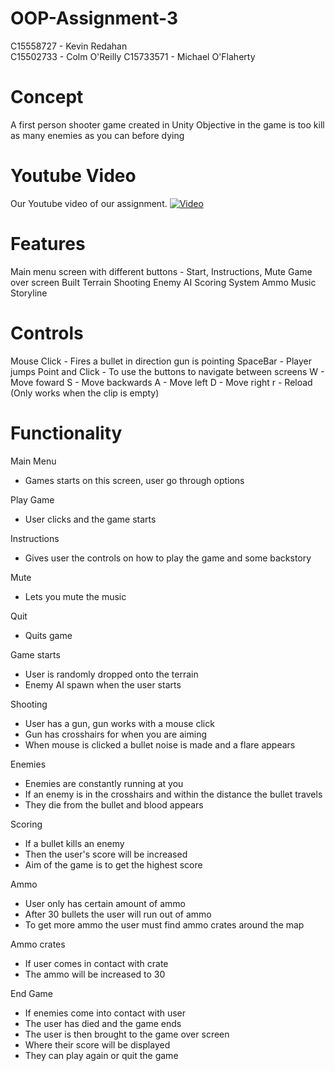 # OOP-Assignment-3
C15558727 - Kevin Redahan                                   
C15502733 - Colm O'Reilly
C15733571 - Michael O'Flaherty

# Concept
A first person shooter game created in Unity
Objective in the game is too kill as many enemies as you can before dying

# Youtube Video
Our Youtube video of our assignment.
[![Video](http://img.youtube.com/vi/D5g-00ufbzI/0.jpg)](http://www.youtube.com/watch?v==D5g-00ufbzI)

# Features
Main menu screen with different buttons - Start, Instructions, Mute
Game over screen
Built Terrain
Shooting
Enemy AI
Scoring System
Ammo 
Music
Storyline

# Controls
Mouse Click - Fires a bullet in direction gun is pointing
SpaceBar - Player jumps
Point and Click - To use the buttons to navigate between screens
W - Move foward
S - Move backwards
A - Move left
D - Move right
r - Reload (Only works when the clip is empty)

# Functionality

Main Menu
* Games starts on this screen, user go through options

Play Game
* User clicks and the game starts

Instructions
* Gives user the controls on how to play the game and some backstory

Mute
* Lets you mute the music

Quit
* Quits game

Game starts
* User is randomly dropped onto the terrain
* Enemy AI spawn when the user starts

Shooting
* User has a gun, gun works with a mouse click
* Gun has crosshairs for when you are aiming
* When mouse is clicked a bullet noise is made and a flare appears

Enemies
* Enemies are constantly running at you
* If an enemy is in the crosshairs and within the distance the bullet travels
* They die from the bullet and blood appears

Scoring
* If a bullet kills an enemy
* Then the user's score will be increased
* Aim of the game is to get the highest score

Ammo
* User only has certain amount of ammo
* After 30 bullets the user will run out of ammo
* To get more ammo the user must find ammo crates around the map

Ammo crates
* If user comes in contact with crate
* The ammo will be increased to 30

End Game
* If enemies come into contact with user
* The user has died and the game ends
* The user is then brought to the game over screen
* Where their score will be displayed
* They can play again or quit the game




